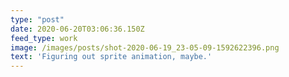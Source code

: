 ```yaml
---
type: "post"
date: 2020-06-20T03:06:36.150Z
feed_type: work
image: /images/posts/shot-2020-06-19_23-05-09-1592622396.png
text: 'Figuring out sprite animation, maybe.'
---
```

